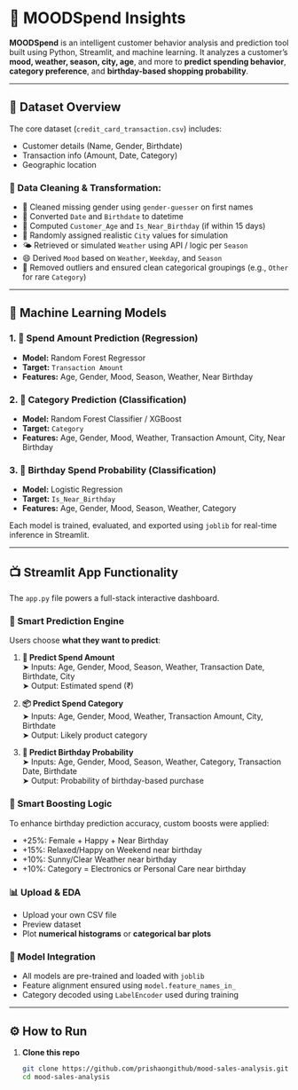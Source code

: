 # 🎯 MOODSpend Insights

**MOODSpend** is an intelligent customer behavior analysis and prediction tool built using Python, Streamlit, and machine learning. It analyzes a customer’s **mood, weather, season, city, age**, and more to **predict spending behavior**, **category preference**, and **birthday-based shopping probability**.

---

## 📂 Dataset Overview

The core dataset (`credit_card_transaction.csv`) includes:
- Customer details (Name, Gender, Birthdate)
- Transaction info (Amount, Date, Category)
- Geographic location

### 🔄 Data Cleaning & Transformation:
- 🧹 Cleaned missing gender using `gender-guesser` on first names  
- 📅 Converted `Date` and `Birthdate` to datetime  
- 🎂 Computed `Customer_Age` and `Is_Near_Birthday` (if within 15 days)  
- 📍 Randomly assigned realistic `City` values for simulation  
- 🌤️ Retrieved or simulated `Weather` using API / logic per `Season`  
- 😄 Derived `Mood` based on `Weather`, `Weekday`, and `Season`  
- 🧼 Removed outliers and ensured clean categorical groupings (e.g., `Other` for rare `Category`)

---

## 🤖 Machine Learning Models

### 1. 🔢 **Spend Amount Prediction (Regression)**
- **Model:** Random Forest Regressor
- **Target:** `Transaction Amount`
- **Features:** Age, Gender, Mood, Season, Weather, Near Birthday

### 2. 🧠 **Category Prediction (Classification)**
- **Model:** Random Forest Classifier / XGBoost
- **Target:** `Category`
- **Features:** Age, Gender, Mood, Weather, Transaction Amount, City, Near Birthday

### 3. 🎂 **Birthday Spend Probability (Classification)**
- **Model:** Logistic Regression
- **Target:** `Is_Near_Birthday`
- **Features:** Age, Gender, Mood, Season, Weather, Category

Each model is trained, evaluated, and exported using `joblib` for real-time inference in Streamlit.

---

## 📺 Streamlit App Functionality

The `app.py` file powers a full-stack interactive dashboard.

### 🔮 Smart Prediction Engine
Users choose **what they want to predict**:
1. **💸 Predict Spend Amount**  
   ➤ Inputs: Age, Gender, Mood, Season, Weather, Transaction Date, Birthdate, City  
   ➤ Output: Estimated spend (₹)

2. **📦 Predict Spend Category**  
   ➤ Inputs: Age, Gender, Mood, Weather, Transaction Amount, City, Birthdate  
   ➤ Output: Likely product category

3. **🎂 Predict Birthday Probability**  
   ➤ Inputs: Age, Gender, Mood, Season, Weather, Category, Transaction Date, Birthdate  
   ➤ Output: Probability of birthday-based purchase

### 🎯 Smart Boosting Logic
To enhance birthday prediction accuracy, custom boosts were applied:
- +25%: Female + Happy + Near Birthday  
- +15%: Relaxed/Happy on Weekend near birthday  
- +10%: Sunny/Clear Weather near birthday  
- +10%: Category = Electronics or Personal Care near birthday

### 📊 Upload & EDA
- Upload your own CSV file  
- Preview dataset  
- Plot **numerical histograms** or **categorical bar plots**

### 🧠 Model Integration
- All models are pre-trained and loaded with `joblib`  
- Feature alignment ensured using `model.feature_names_in_`  
- Category decoded using `LabelEncoder` used during training

---

## ⚙️ How to Run

1. **Clone this repo**  
   ```bash
   git clone https://github.com/prishaongithub/mood-sales-analysis.git
   cd mood-sales-analysis
